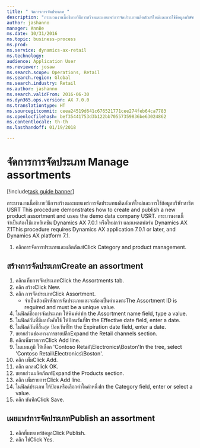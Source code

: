 ```yaml
--- 
title: " จัดการการจัดประเภท "
description: "กระบวนงานนี้อธิบายวิธีการสร้างและเผยแพร่การจัดประเภทผลิตภัณฑ์ใหม่และการใช้ข้อมูลบริษัทสาธิต USRT "
author: jashanno
manager: AnnBe
ms.date: 10/31/2016
ms.topic: business-process
ms.prod: 
ms.service: dynamics-ax-retail
ms.technology: 
audience: Application User
ms.reviewer: josaw
ms.search.scope: Operations, Retail
ms.search.region: Global
ms.search.industry: Retail
ms.author: jashanno
ms.search.validFrom: 2016-06-30
ms.dyn365.ops.version: AX 7.0.0
ms.translationtype: HT
ms.sourcegitcommit: ceea24519d641c676521771cee274feb64ca7783
ms.openlocfilehash: bef35441753d3b122bb70557359836be63024862
ms.contentlocale: th-th
ms.lasthandoff: 01/19/2018

---
```

# <a name="manage-assortments"></a><span data-ttu-id="3f80c-103"> จัดการการจัดประเภท </span><span class="sxs-lookup"><span data-stu-id="3f80c-103">Manage assortments</span></span> 

[!include[task guide banner](../includes/task-guide-banner.md)]

<span data-ttu-id="3f80c-104">กระบวนงานนี้อธิบายวิธีการสร้างและเผยแพร่การจัดประเภทผลิตภัณฑ์ใหม่และการใช้ข้อมูลบริษัทสาธิต USRT </span><span class="sxs-lookup"><span data-stu-id="3f80c-104">This procedure demonstrates how to create and publish a new product assortment and uses the demo data company USRT.</span></span> <span data-ttu-id="3f80c-105">กระบวนงานนี้จำเป็นต้องใช้แอพลิเคชัน Dynamics AX 7.0.1 หรือใหม่กว่า และแพลตฟอร์ม Dynamics AX 7.1</span><span class="sxs-lookup"><span data-stu-id="3f80c-105">This procedure requires Dynamics AX application 7.0.1 or later, and Dynamics AX platform 7.1.</span></span>  

1. <span data-ttu-id="3f80c-106">คลิกการจัดการประเภทและผลิตภัณฑ์</span><span class="sxs-lookup"><span data-stu-id="3f80c-106">Click Category and product management.</span></span>

## <a name="create-an-assortment"></a><span data-ttu-id="3f80c-107">สร้างการจัดประเภท</span><span class="sxs-lookup"><span data-stu-id="3f80c-107">Create an assortment</span></span>
1. <span data-ttu-id="3f80c-108">คลิกแท็บการจัดประเภท</span><span class="sxs-lookup"><span data-stu-id="3f80c-108">Click the Assortments tab.</span></span>
2. <span data-ttu-id="3f80c-109">คลิก สร้าง</span><span class="sxs-lookup"><span data-stu-id="3f80c-109">Click New.</span></span>
3. <span data-ttu-id="3f80c-110">คลิก การจัดประเภท</span><span class="sxs-lookup"><span data-stu-id="3f80c-110">Click Assortment.</span></span>
    * <span data-ttu-id="3f80c-111">จำเป็นต้องมีรหัสการจัดประเภทและจะต้องเป็นค่าเฉพาะ</span><span class="sxs-lookup"><span data-stu-id="3f80c-111">The Assortment ID is required and must be a unique value.</span></span>  
4. <span data-ttu-id="3f80c-112">ในฟิลด์ชื่อการจัดประเภท ให้พิมพ์ค่า</span><span class="sxs-lookup"><span data-stu-id="3f80c-112">In the Assortment name field, type a value.</span></span>
5. <span data-ttu-id="3f80c-113">ในฟิลด์วันที่มีผลบังคับใช้ ให้ป้อนวันที่</span><span class="sxs-lookup"><span data-stu-id="3f80c-113">In the Effective date field, enter a date.</span></span>
6. <span data-ttu-id="3f80c-114">ในฟิลด์วันที่สิ้นสุด ป้อนวันที่</span><span class="sxs-lookup"><span data-stu-id="3f80c-114">In the Expiration date field, enter a date.</span></span>
7. <span data-ttu-id="3f80c-115">ขยายส่วนช่องทางการขายปลีก</span><span class="sxs-lookup"><span data-stu-id="3f80c-115">Expand the Retail channels section.</span></span>
8. <span data-ttu-id="3f80c-116">คลิกเพิ่มรายการ</span><span class="sxs-lookup"><span data-stu-id="3f80c-116">Click Add line.</span></span>
9. <span data-ttu-id="3f80c-117">ในแผนภูมิ ให้เลือก 'Contoso Retail\Electronics\Boston'</span><span class="sxs-lookup"><span data-stu-id="3f80c-117">In the tree, select 'Contoso Retail\Electronics\Boston'.</span></span>
10. <span data-ttu-id="3f80c-118">คลิก เพิ่ม</span><span class="sxs-lookup"><span data-stu-id="3f80c-118">Click Add.</span></span>
11. <span data-ttu-id="3f80c-119">คลิก ตกลง</span><span class="sxs-lookup"><span data-stu-id="3f80c-119">Click OK.</span></span>
12. <span data-ttu-id="3f80c-120">ขยายส่วนผลิตภัณฑ์</span><span class="sxs-lookup"><span data-stu-id="3f80c-120">Expand the Products section.</span></span>
13. <span data-ttu-id="3f80c-121">คลิก เพิ่มรายการ</span><span class="sxs-lookup"><span data-stu-id="3f80c-121">Click Add line.</span></span>
14. <span data-ttu-id="3f80c-122">ในฟิลด์ประเภท ให้ป้อนหรือเลือกค่าใดค่าหนึ่ง</span><span class="sxs-lookup"><span data-stu-id="3f80c-122">In the Category field, enter or select a value.</span></span>
15. <span data-ttu-id="3f80c-123">คลิก บันทึก</span><span class="sxs-lookup"><span data-stu-id="3f80c-123">Click Save.</span></span>

## <a name="publish-an-assortment"></a><span data-ttu-id="3f80c-124">เผยแพร่การจัดประเภท</span><span class="sxs-lookup"><span data-stu-id="3f80c-124">Publish an assortment</span></span>
1. <span data-ttu-id="3f80c-125">คลิกที่เผยแพร่ข้อมูล</span><span class="sxs-lookup"><span data-stu-id="3f80c-125">Click Publish.</span></span>
2. <span data-ttu-id="3f80c-126">คลิก ใช่</span><span class="sxs-lookup"><span data-stu-id="3f80c-126">Click Yes.</span></span>


